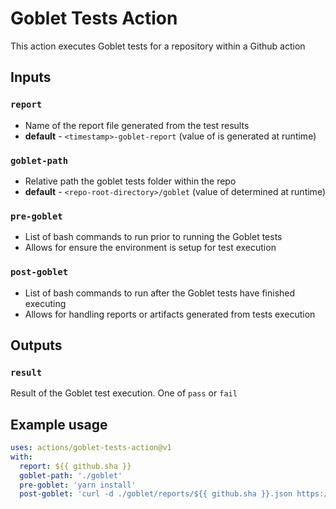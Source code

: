 # Goblet Tests Action
This action executes Goblet tests for a repository within a Github action


## Inputs

### `report`
* Name of the report file generated from the test results
* **default** - `<timestamp>-goblet-report` (value of <timestamp> is generated at runtime)

### `goblet-path`
* Relative path the goblet tests folder within the repo
* **default** - `<repo-root-directory>/goblet` (value of <repo-root-directory> determined at runtime)

### `pre-goblet`
* List of bash commands to run prior to running the Goblet tests
* Allows for ensure the environment is setup for test execution

### `post-goblet`
* List of bash commands to run after the Goblet tests have finished executing
* Allows for handling reports or artifacts generated from tests execution

## Outputs

### `result`
Result of the Goblet test execution. One of `pass` or `fail`


## Example usage

```yaml
uses: actions/goblet-tests-action@v1
with:
  report: ${{ github.sha }}
  goblet-path: './goblet'
  pre-goblet: 'yarn install'
  post-goblet: 'curl -d ./goblet/reports/${{ github.sha }}.json https://my.custom.api/tests/reports/json'
```